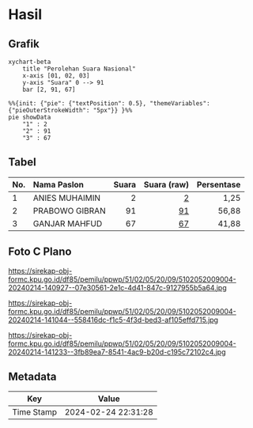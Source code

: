 # Hasil

## Grafik

```mermaid
xychart-beta
    title "Perolehan Suara Nasional"
    x-axis [01, 02, 03]
    y-axis "Suara" 0 --> 91
    bar [2, 91, 67]
```

```mermaid
%%{init: {"pie": {"textPosition": 0.5}, "themeVariables": {"pieOuterStrokeWidth": "5px"}} }%%
pie showData
    "1" : 2
    "2" : 91
    "3" : 67
```

## Tabel

| No. | Nama Paslon    | Suara | Suara (raw) | Persentase |
|:--- |:-------------- | -----:| -----------:| ----------:|
| 1   | ANIES MUHAIMIN | 2     | [2][p-1]    | 1,25       |
| 2   | PRABOWO GIBRAN | 91    | [91][p-2]   | 56,88      |
| 3   | GANJAR MAHFUD  | 67    | [67][p-3]   | 41,88      |


[p-1]: https://github.com/gigit-pemilu/pemilu-2024/blob/main/pilpres/hitung-suara/sub/51-bali/sub/02-tabanan/sub/05-tabanan/sub/2009-wanasari/sub/004-tps/sub/paslon-1.txt
[p-2]: https://github.com/gigit-pemilu/pemilu-2024/blob/main/pilpres/hitung-suara/sub/51-bali/sub/02-tabanan/sub/05-tabanan/sub/2009-wanasari/sub/004-tps/sub/paslon-2.txt
[p-3]: https://github.com/gigit-pemilu/pemilu-2024/blob/main/pilpres/hitung-suara/sub/51-bali/sub/02-tabanan/sub/05-tabanan/sub/2009-wanasari/sub/004-tps/sub/paslon-3.txt

## Foto C Plano

https://sirekap-obj-formc.kpu.go.id/df85/pemilu/ppwp/51/02/05/20/09/5102052009004-20240214-140927--07e30561-2e1c-4d41-847c-9127955b5a64.jpg

https://sirekap-obj-formc.kpu.go.id/df85/pemilu/ppwp/51/02/05/20/09/5102052009004-20240214-141044--558416dc-f1c5-4f3d-bed3-af105effd715.jpg

https://sirekap-obj-formc.kpu.go.id/df85/pemilu/ppwp/51/02/05/20/09/5102052009004-20240214-141233--3fb89ea7-8541-4ac9-b20d-c195c72102c4.jpg


## Metadata

| Key        | Value               |
| ---------- | ------------------- |
| Time Stamp | 2024-02-24 22:31:28 |



